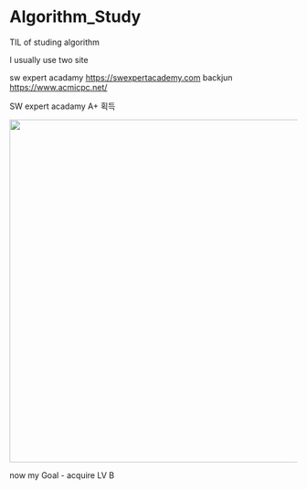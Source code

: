 # Algorithm_Study

TIL of studing algorithm

I usually use two site 

sw expert acadamy https://swexpertacademy.com
backjun https://www.acmicpc.net/



SW expert acadamy A+ 획득
<div>
<img width ="600" src = "https://user-images.githubusercontent.com/28384064/58076130-62b06c80-7be4-11e9-8349-71a62f772895.png">
</div>


now my Goal - acquire LV B



